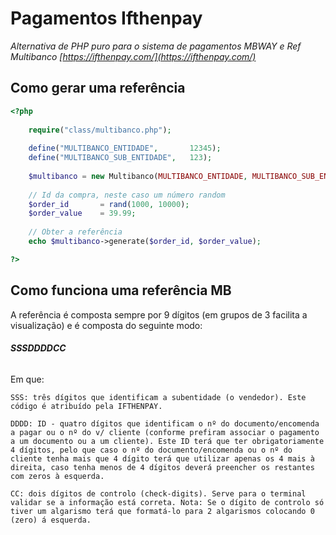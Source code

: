 # Pagamentos Ifthenpay
*Alternativa de PHP puro para o sistema de pagamentos MBWAY e Ref Multibanco [https://ifthenpay.com/](https://ifthenpay.com/)*

## Como gerar uma referência

```php
<?php
    
    require("class/multibanco.php");
    
    define("MULTIBANCO_ENTIDADE",       12345);
    define("MULTIBANCO_SUB_ENTIDADE",   123);
    
    $multibanco = new Multibanco(MULTIBANCO_ENTIDADE, MULTIBANCO_SUB_ENTIDADE);
    
    // Id da compra, neste caso um número random
    $order_id       = rand(1000, 10000);
    $order_value    = 39.99; 
    
    // Obter a referência
    echo $multibanco->generate($order_id, $order_value);

?>
```

## Como funciona uma referência MB 
A referência é composta sempre por 9 dígitos (em grupos de 3 facilita a visualização) e é composta do seguinte modo:

###### ***SSSDDDDCC***

Em que:

```
SSS: três dígitos que identificam a subentidade (o vendedor). Este código é atribuído pela IFTHENPAY.
```

```
DDDD: ID - quatro dígitos que identificam o nº do documento/encomenda a pagar ou o nº do v/ cliente (conforme prefiram associar o pagamento a um documento ou a um cliente). Este ID terá que ter obrigatoriamente 4 dígitos, pelo que caso o nº do documento/encomenda ou o nº do cliente tenha mais que 4 dígito terá que utilizar apenas os 4 mais à direita, caso tenha menos de 4 dígitos deverá preencher os restantes com zeros à esquerda.
```


```
CC: dois dígitos de controlo (check-digits). Serve para o terminal validar se a informação está correta. Nota: Se o dígito de controlo só tiver um algarismo terá que formatá-lo para 2 algarismos colocando 0 (zero) á esquerda.
```
